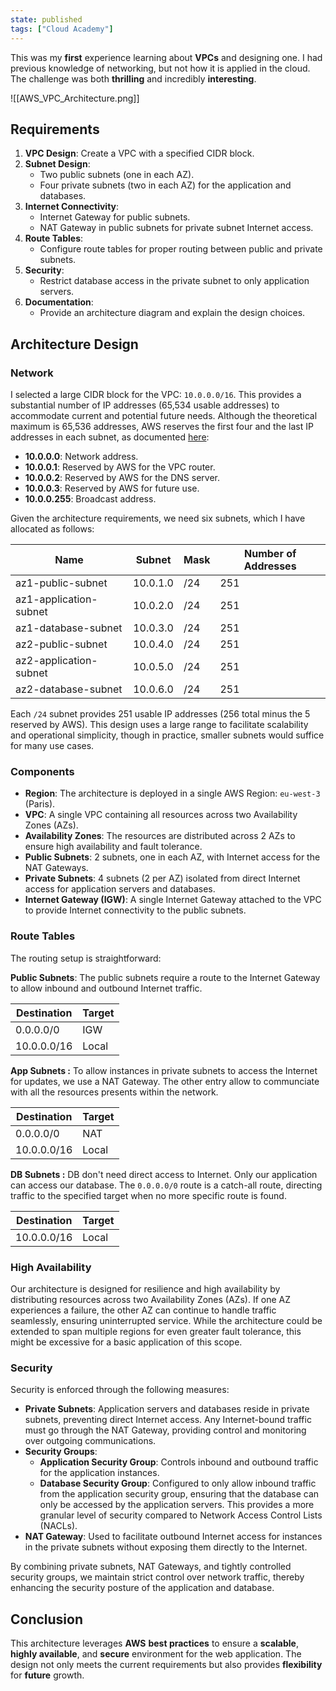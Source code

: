 ```yaml
---
state: published
tags: ["Cloud Academy"]
---
```


This was my **first** experience learning about **VPCs** and designing one. I had previous knowledge of networking, but not how it is applied in the cloud. The challenge was both **thrilling** and incredibly **interesting**.

![[AWS_VPC_Architecture.png]]

## Requirements

1. **VPC Design**: Create a VPC with a specified CIDR block.
2. **Subnet Design**:
    - Two public subnets (one in each AZ).
    - Four private subnets (two in each AZ) for the application and databases.
3. **Internet Connectivity**:
    - Internet Gateway for public subnets.
    - NAT Gateway in public subnets for private subnet Internet access.
4. **Route Tables**:
    - Configure route tables for proper routing between public and private subnets.
5. **Security**:
    - Restrict database access in the private subnet to only application servers.
6. **Documentation**:
    - Provide an architecture diagram and explain the design choices.

## Architecture Design

### Network

I selected a large CIDR block for the VPC: `10.0.0.0/16`. This provides a substantial number of IP addresses (65,534 usable addresses) to accommodate current and potential future needs. Although the theoretical maximum is 65,536 addresses, AWS reserves the first four and the last IP addresses in each subnet, as documented [here](https://docs.aws.amazon.com/vpc/latest/userguide/subnet-sizing.html):

- **10.0.0.0**: Network address.
- **10.0.0.1**: Reserved by AWS for the VPC router.
- **10.0.0.2**: Reserved by AWS for the DNS server.
- **10.0.0.3**: Reserved by AWS for future use.
- **10.0.0.255**: Broadcast address.

Given the architecture requirements, we need six subnets, which I have allocated as follows:

|Name|Subnet|Mask|Number of Addresses|
|---|---|---|---|
|az1-public-subnet|10.0.1.0|/24|251|
|az1-application-subnet|10.0.2.0|/24|251|
|az1-database-subnet|10.0.3.0|/24|251|
|az2-public-subnet|10.0.4.0|/24|251|
|az2-application-subnet|10.0.5.0|/24|251|
|az2-database-subnet|10.0.6.0|/24|251|

Each `/24` subnet provides 251 usable IP addresses (256 total minus the 5 reserved by AWS). This design uses a large range to facilitate scalability and operational simplicity, though in practice, smaller subnets would suffice for many use cases.

### Components

- **Region**: The architecture is deployed in a single AWS Region: `eu-west-3` (Paris).
- **VPC**: A single VPC containing all resources across two Availability Zones (AZs).
- **Availability Zones**: The resources are distributed across 2 AZs to ensure high availability and fault tolerance.
- **Public Subnets**: 2 subnets, one in each AZ, with Internet access for the NAT Gateways.
- **Private Subnets**: 4 subnets (2 per AZ) isolated from direct Internet access for application servers and databases.
- **Internet Gateway (IGW)**: A single Internet Gateway attached to the VPC to provide Internet connectivity to the public subnets.

### Route Tables

The routing setup is straightforward:

**Public Subnets**: The public subnets require a route to the Internet Gateway to allow inbound and outbound Internet traffic.

| Destination | Target |
| ----------- | ------ |
| 0.0.0.0/0   | IGW    |
| 10.0.0.0/16 | Local  |

**App Subnets :** To allow instances in private subnets to access the Internet for updates, we use a NAT Gateway. The other entry allow to communciate with all the resources presents within the network.

| Destination | Target |
| ----------- | ------ |
| 0.0.0.0/0   | NAT    |
| 10.0.0.0/16 | Local  |

**DB Subnets :** DB don't need direct access to Internet. Only our application can access our database.
The `0.0.0.0/0` route is a catch-all route, directing traffic to the specified target when no more specific route is found.

| Destination | Target |
| ----------- | ------ |
| 10.0.0.0/16 | Local  |

### High Availability

Our architecture is designed for resilience and high availability by distributing resources across two Availability Zones (AZs). If one AZ experiences a failure, the other AZ can continue to handle traffic seamlessly, ensuring uninterrupted service. While the architecture could be extended to span multiple regions for even greater fault tolerance, this might be excessive for a basic application of this scope.

### Security

Security is enforced through the following measures:

- **Private Subnets**: Application servers and databases reside in private subnets, preventing direct Internet access. Any Internet-bound traffic must go through the NAT Gateway, providing control and monitoring over outgoing communications.
- **Security Groups**:
    - **Application Security Group**: Controls inbound and outbound traffic for the application instances.
    - **Database Security Group**: Configured to only allow inbound traffic from the application security group, ensuring that the database can only be accessed by the application servers. This provides a more granular level of security compared to Network Access Control Lists (NACLs).
- **NAT Gateway**: Used to facilitate outbound Internet access for instances in the private subnets without exposing them directly to the Internet.

By combining private subnets, NAT Gateways, and tightly controlled security groups, we maintain strict control over network traffic, thereby enhancing the security posture of the application and database.

## Conclusion

This architecture leverages **AWS** **best practices** to ensure a **scalable**, **highly available**, and **secure** environment for the web application. The design not only meets the current requirements but also provides **flexibility** for **future** growth.